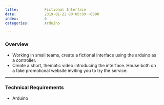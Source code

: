 ```yaml
---
title:            Fictional Interface
date:             2019-01-21 00:00:00 -0500
index:            6
categories:       Arduino

---
```


### Overview

- Working in small teams, create a fictional interface using the arduino as a controller.
- Create a short, thematic video introducing the interface. House both on a fake promotional website inviting you to try the service.


---

### Technical Requirements

- Arduino
